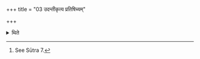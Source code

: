+++
title = "03 उदन्तीकृत्य प्रतिषिच्यम्"

+++

<details><summary>थिते</summary>

3. Having caused to reach (the milk) upto the brim, he should pour (water in the milk).[^1]  


[^1]: See Sūtra 7.
</details>
